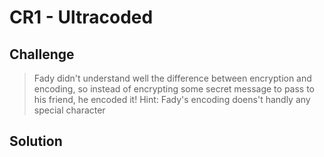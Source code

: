 # CR1 - Ultracoded

## Challenge
> Fady didn't understand well the difference between encryption and encoding, so instead of encrypting some secret message to pass to his friend, he encoded it!
> Hint: Fady's encoding doens't handly any special character

## Solution

